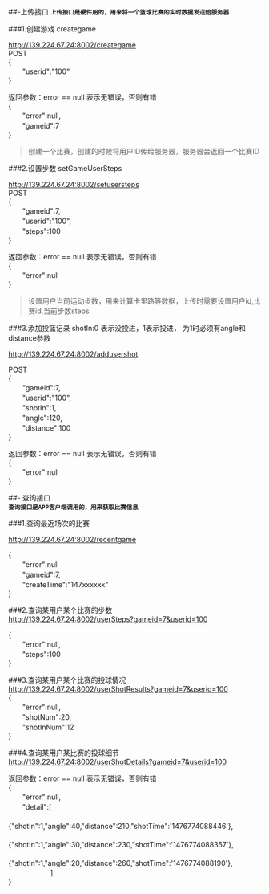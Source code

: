 ##-上传接口
**`上传接口是硬件用的，用来将一个篮球比赛的实时数据发送给服务器`**

###1.创建游戏 creategame

http://139.224.67.24:8002/creategame    
POST    
{    
　　"userid":"100"    
}    

返回参数：error == null 表示无错误，否则有错    
{    
　　"error":null,    
　　"gameid":7      
}      

> 创建一个比赛，创建的时候将用户ID传给服务器，服务器会返回一个比赛ID


###2.设置步数 setGameUserSteps

http://139.224.67.24:8002/setusersteps       
POST        
{       
　　"gameid":7,         
　　"userid":"100",       
　　"steps":100        
}         

返回参数：error == null 表示无错误，否则有错          
{         
　　"error":null        
}   
     
> 设置用户当前运动步数，用来计算卡里路等数据，上传时需要设置用户id,比赛id,当前步数steps


###3.添加投篮记录  shotIn:0 表示没投进，1表示投进， 为1时必须有angle和distance参数

http://139.224.67.24:8002/addusershot
      
POST       
{         
　　"gameid":7,          
　　"userid":"100",         
　　"shotIn":1,        
　　"angle":120,          
　　"distance":100        
}            

返回参数：error == null 表示无错误，否则有错          
{         
　　"error":null         
}          


##- 查询接口         
**`查询接口是APP客户端调用的，用来获取比赛信息`**

###1.查询最近场次的比赛         

http://139.224.67.24:8002/recentgame        

{        
　　"error":null        
　　"gameid":7,       
　　"createTime":"147xxxxxx"         
}        


###2.查询某用户某个比赛的步数        
http://139.224.67.24:8002/userSteps?gameid=7&userid=100          

{       
　　"error":null,        
　　"steps":100        
}        


###3.查询某用户某个比赛的投球情况      
http://139.224.67.24:8002/userShotResults?gameid=7&userid=100    
{    
　　"error":null,    
　　"shotNum":20,   
　　"shotInNum":12    
}

###4.查询某用户某比赛的投球细节
http://139.224.67.24:8002/userShotDetails?gameid=7&userid=100     

返回参数：error == null 表示无错误，否则有错          
{         
　　"error":null,         
　　"detail":[    
　　　　　　{"shotIn":1,"angle":40,"distance":210,"shotTime":'1476774088446'},   
　　　　　　{"shotIn":1,"angle":30,"distance":230,"shotTime":'1476774088357'},   
　　　　　　{"shotIn":1,"angle":20,"distance":260,"shotTime":'1476774088190'},  
　　　　　　]        
}          
